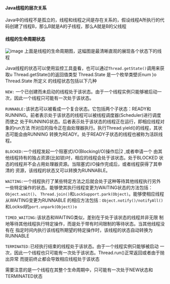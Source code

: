 #### Java线程的层次关系
Java中的线程不是孤立的，线程和线程之间是存在关系的，假设线程A所执行的代码创建了线程B，那么B就是A的子线程，那么A就是B的父线程

#### 线程的生命周期状态
![image](/thread/thread-state.png)
上面是线程的生命周期图，这幅图是最清晰直观的展现各个状态下的线程

Java线程的状态可以使用监控工具査看，也可以通过`Thread.getState()`调用来获取u
Thread.getState()的返回值类型 Thread.State 是一个枚举类壁(Enum )o
Thread.State 所定义 的线程状态包括以下几种

`NEW:` 一个已创建而未启动的线程处于该状态。由于一个线程实例只能够被后动一次，因此一个线程只可能有一次处于该状态。 <br/>

`RUNNABLE:`该状态可以被看成一个复合状态。它包括两个子状态：READY和
RUNNING。前者表示处于该状态的线程可以被线程调度器(Scheduler)进行调度而使之
处于RUNNING状态。后者表示处于该状态的线程正在运行，即相应线程对象的run方法
所对应的指令正在由处理器执行。执行Thread.yield()的线程，其状态可能会由RUNNING
转换为READY。处于READY子状态的线程也被称为活跃线程。<br/>

`BLOCKED:`一个线程发起一个阻塞式I/O(BlockingI/O)操作后|2
,或者申请一个
由其他线程持有的独占资源(比如锁)吋，相应的线程会处于该状态。处于BLOCKED
状态的线程并不会占用处理器资源。当阻塞式I/O操作完成后，或者线程获得了其申清的
资源，该线程的状态又可以转换为RUNNABLE。<br/>

`WAITING:`一个线程执行了某些特定方法之后就会处于这种等待其他线程执行另外
一些特定操作的状态。能够使其执行线程变更为WAITING状态的方法包括：`Object.wait()`、
`Thread.join()`和`LockSupport.park(Object)`。能够使相应线程从WAITING变更为RUNNABLE
的相应方法包括`：Object.notify()/notifyAll()`和Locksd的`port.unpark(Object))o`<br/>

`TIMED_WAITING:`该状态和WAITING类似，差别在于处于该状态的线程并非无限
制地等待其他线程执行特定操作，而是处于带有时间限制的等待状态。当其他线程没有在
指定时间内执行该线程所期望的特定操作时，该线程的状态自动转换为RUNNABLE<br/>

`TERMINATED:`已经执行结束的线程处于该状态。由于一个线程实例只能够被启动
一次，因此一个线程也只可能有一次处于该状态。Thread.run()正常返回或者由于抛出异常
而提前终止都会导致相应线程处于该状态<br/>

需要注意的是一个线程在其整个生命周期中，只可能有一次处于NEW状态和TERMINATED状态











